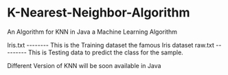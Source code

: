 # K-Nearest-Neighbor-Algorithm
An Algorithm for KNN  in Java a Machine Learning Algorithm

Iris.txt -------- This is the Training dataset the famous Iris dataset
raw.txt --------- This is Testing data to predict the class for the sample.

Different Version of KNN will be soon available in Java
